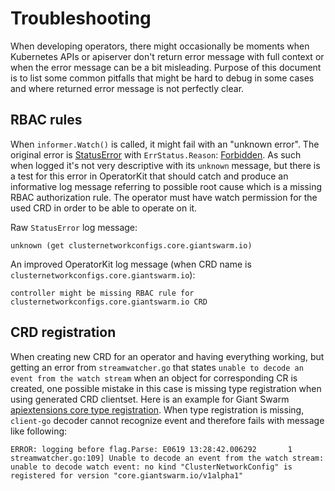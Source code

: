 # Troubleshooting

When developing operators, there might occasionally be moments when Kubernetes
APIs or apiserver don't return error message with full context or when the error
message can be a bit misleading. Purpose of this document is to list some common
pitfalls that might be hard to debug in some cases and where returned error
message is not perfectly clear.

## RBAC rules

When `informer.Watch()` is called, it might fail with an "unknown error". The
original error is
[StatusError](https://github.com/kubernetes/apimachinery/blob/master/pkg/api/errors/errors.go#L39)
with `ErrStatus.Reason`:
[Forbidden](https://github.com/kubernetes/apimachinery/blob/master/pkg/apis/meta/v1/types.go#L569).
As such when logged it's not very descriptive with its `unknown` message, but
there is a test for this error in OperatorKit that should catch and produce an
informative log message referring to possible root cause which is a missing RBAC
authorization rule. The operator must have watch permission for the used CRD in
order to be able to operate on it.

Raw `StatusError` log message:

```
unknown (get clusternetworkconfigs.core.giantswarm.io)
```

An improved OperatorKit log message (when CRD name is
`clusternetworkconfigs.core.giantswarm.io`):

```
controller might be missing RBAC rule for clusternetworkconfigs.core.giantswarm.io CRD
```

## CRD registration

When creating new CRD for an operator and having everything working, but getting
an error from `streamwatcher.go` that states `unable to decode an event from the
watch stream` when an object for corresponding CR is created, one possible
mistake in this case is missing type registration when using generated CRD
clientset. Here is an example for Giant Swarm [apiextensions core type
registration](https://github.com/giantswarm/apiextensions/blob/master/pkg/apis/core/v1alpha1/register.go#L17).
When type registration is missing, `client-go` decoder cannot recognize event
and therefore fails with message like following:

```
ERROR: logging before flag.Parse: E0619 13:28:42.006292       1 streamwatcher.go:109] Unable to decode an event from the watch stream: unable to decode watch event: no kind "ClusterNetworkConfig" is registered for version "core.giantswarm.io/v1alpha1"
```
